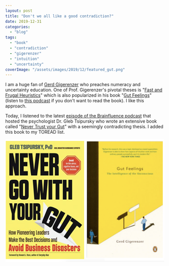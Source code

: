 ```yaml
---
layout: post
title: "Don't we all like a good contradiction?"
date: 2019-12-31
categories: 
  - "blog"
tags: 
  - "book"
  - "contradiction"
  - "gigerenzer"
  - "intuition"
  - "uncertainty"
coverImage: "/assets/images/2019/12/featured_gut.png"
---
```


I am a huge fan of [Gerd Gigerenzer](https://en.wikipedia.org/wiki/Gerd_Gigerenzer) who preaches numeracy and uncertainty education. One of Prof. Gigerenzer's pivotal theses is "[Fast and Frugal Heuristics](https://www.ncbi.nlm.nih.gov/pmc/articles/PMC4625029/)" which is also popularized in his book "[Gut Feelings](https://www.penguinrandomhouse.com/books/298863/gut-feelings-by-gerd-gigerenzer/)" (listen to [this podcast](https://www.econtalk.org/gerd-gigerenzer-on-gut-feelings/) if you don't want to read the book). I like this approach.

Today, I listened to the latest [episode of the Brainfluence podcast](https://www.rogerdooley.com/gleb-tsipursky-gut/) that hosted the psychologist Dr. Gleb Tsipursky who wrote an extensive book called "[Never Trust your Gut](https://disasteravoidanceexperts.com/nevergut/)" with a seemingly contradicting thesis. I added this book to my TOREAD list.

![](/assets/images/2019/12/image-3.png?w=1024)
